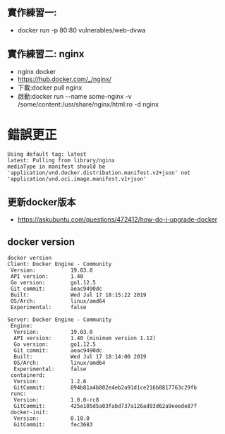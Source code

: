 ## 實作練習一:
- docker run -p 80:80 vulnerables/web-dvwa

## 實作練習二: nginx 
- nginx docker
- https://hub.docker.com/_/nginx/
- 下載:docker pull nginx
- 啟動:docker run --name some-nginx -v /some/content:/usr/share/nginx/html:ro -d nginx

# 錯誤更正
```
Using default tag: latest
latest: Pulling from library/nginx
mediaType in manifest should be 'application/vnd.docker.distribution.manifest.v2+json' not 'application/vnd.oci.image.manifest.v1+json'
```

## 更新docker版本
- https://askubuntu.com/questions/472412/how-do-i-upgrade-docker
## docker version
```
docker version
Client: Docker Engine - Community
 Version:           19.03.0
 API version:       1.40
 Go version:        go1.12.5
 Git commit:        aeac9490dc
 Built:             Wed Jul 17 18:15:22 2019
 OS/Arch:           linux/amd64
 Experimental:      false

Server: Docker Engine - Community
 Engine:
  Version:          19.03.0
  API version:      1.40 (minimum version 1.12)
  Go version:       go1.12.5
  Git commit:       aeac9490dc
  Built:            Wed Jul 17 18:14:00 2019
  OS/Arch:          linux/amd64
  Experimental:     false
 containerd:
  Version:          1.2.6
  GitCommit:        894b81a4b802e4eb2a91d1ce216b8817763c29fb
 runc:
  Version:          1.0.0-rc8
  GitCommit:        425e105d5a03fabd737a126ad93d62a9eeede87f
 docker-init:
  Version:          0.18.0
  GitCommit:        fec3683

```
